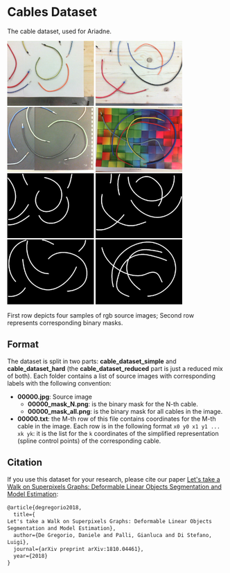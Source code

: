 # Cables Dataset


The cable dataset, used for Ariadne.

<p float="left">
<img  width=200 src='https://raw.githubusercontent.com/m4nh/cables_dataset/master/cable_dataset_simple/00000.jpg'/>
<img  width=200 src='https://raw.githubusercontent.com/m4nh/cables_dataset/master/cable_dataset_simple/00020.jpg'/>
<img  width=200 src='https://raw.githubusercontent.com/m4nh/cables_dataset/master/cable_dataset_simple/00050.jpg'/>
<img  width=200 src='https://raw.githubusercontent.com/m4nh/cables_dataset/master/cable_dataset_hard/00009.jpg'/>
<br>
<img  width=200 src='https://raw.githubusercontent.com/m4nh/cables_dataset/master/cable_dataset_simple/00000_mask_all.png'/>
<img  width=200 src='https://raw.githubusercontent.com/m4nh/cables_dataset/master/cable_dataset_simple/00020_mask_all.png'/>
<img  width=200 src='https://raw.githubusercontent.com/m4nh/cables_dataset/master/cable_dataset_simple/00050_mask_all.png'/>
<img  width=200 src='https://raw.githubusercontent.com/m4nh/cables_dataset/master/cable_dataset_hard/00009_mask_all.png'/>
</p>
<p >
First row depicts four samples of rgb source images; Second row represents corresponding binary masks.
</p>

## Format

The dataset is split in two parts: **cable_dataset_simple** and **cable_dataset_hard** (the **cable_dataset_reduced** part is just a reduced mix of both). Each folder 
contains a list of source images with corresponding labels with the following convention:

* **00000.jpg**: Source image
  * **00000_mask_N.png**: is the binary mask for the N-th cable.
  * **00000_mask_all.png**: is the binary mask for all cables in the image.
* **00000.txt**: the M-th row of this file contains coordinates for the M-th cable in the image. Each row is in the following format ```x0 y0 x1 y1 ... xk yk```: it is the 
list for the ```k``` coordinates of the simplified representation (spline control points) of the corresponding cable.

## Citation

If you use this dataset for your research, please cite our paper <a href="https://arxiv.org/abs/1810.04461">Let's take a Walk on Superpixels Graphs: Deformable Linear Objects Segmentation and Model Estimation</a>:

```
@article{degregorio2018,
  title={
Let's take a Walk on Superpixels Graphs: Deformable Linear Objects Segmentation and Model Estimation},
  author={De Gregorio, Daniele and Palli, Gianluca and Di Stefano, Luigi},
  journal={arXiv preprint arXiv:1810.04461},
  year={2018}
}
```
